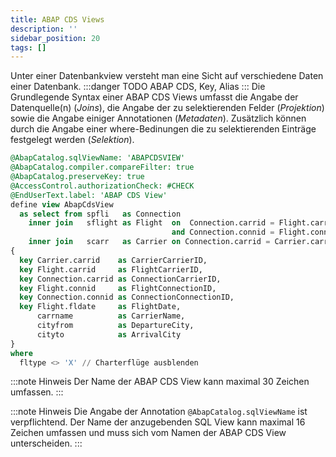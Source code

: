 ```yaml
---
title: ABAP CDS Views
description: ''
sidebar_position: 20
tags: []
---
```


Unter einer Datenbankview versteht man eine Sicht auf verschiedene Daten einer Datenbank.
:::danger TODO
ABAP CDS, Key, Alias
:::
Die Grundlegende Syntax einer ABAP CDS Views umfasst die Angabe der Datenquelle(n) (_Joins_), die Angabe der zu selektierenden Felder (_Projektion_) sowie die Angabe einiger Annotationen (_Metadaten_). Zusätzlich können durch die Angabe einer where-Bedinungen die zu selektierenden Einträge festgelegt werden (_Selektion_).

```sql
@AbapCatalog.sqlViewName: 'ABAPCDSVIEW'
@AbapCatalog.compiler.compareFilter: true
@AbapCatalog.preserveKey: true
@AccessControl.authorizationCheck: #CHECK
@EndUserText.label: 'ABAP CDS View'
define view AbapCdsView
  as select from spfli   as Connection
    inner join   sflight as Flight  on  Connection.carrid = Flight.carrid
                                    and Connection.connid = Flight.connid
    inner join   scarr   as Carrier on Connection.carrid = Carrier.carrid
{
  key Carrier.carrid    as CarrierCarrierID,
  key Flight.carrid     as FlightCarrierID,
  key Connection.carrid as ConnectionCarrierID,
  key Flight.connid     as FlightConnectionID,
  key Connection.connid as ConnectionConnectionID,
  key Flight.fldate     as FlightDate,
      carrname          as CarrierName,
      cityfrom          as DepartureCity,
      cityto            as ArrivalCity
}
where
  fltype <> 'X' // Charterflüge ausblenden
```

:::note Hinweis
Der Name der ABAP CDS View kann maximal 30 Zeichen umfassen.
:::

:::note Hinweis
Die Angabe der Annotation `@AbapCatalog.sqlViewName` ist verpflichtend. Der Name der anzugebenden SQL View kann maximal 16 Zeichen umfassen und muss sich vom Namen
der ABAP CDS View unterscheiden.
:::
